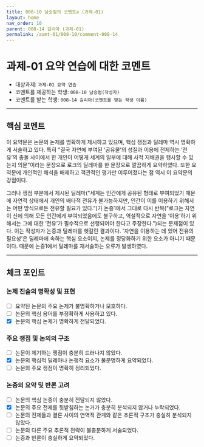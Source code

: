 ```yaml
---
title: 008-10 남승범의 코멘트a (과제-01) 
layout: home
nav_order: 10
parent: 008-14 김리아 (과제-01)
permalink: /asmt-01/008-10/comment-008-14
---
```


# 과제-01 요약 연습에 대한 코멘트

- 대상과제: `과제-01 요약 연습`
- 코멘트를 제공하는 학생: `008-10 남승범(작성자)` 
- 코멘트를 받는 학생: `008-14 김리아(코멘트를 받는 학생 이름)` 

---

## 핵심 코멘트

이 요약문은 논문의 논제를 명확하게 제시하고 있으며, 핵심 쟁점과 딜레마 역시 명확하게 서술하고 있다. 특히 "결국 자연에 부여된 ‘공유물’의 성질과 이용에 전제하는 ‘전유’의 충돌 사이에서 한 개인이 어떻게 세계의 일부에 대해 사적 지배권을 행사할 수 있는지 의문"이라는 문장으로 로크의 딜레마를 한 문장으로 깔끔하게 요약하였다. 또한 요약문에 개인적인 해석을 배제하고 객관적인 평가만 이루어졌다는 점 역시 이 요약문의 강점이다.

그러나 쟁점 부분에서 제시된 딜레마("세계는 인간에게 공유된 형태로 부여되었기 때문에 자연적 상태에서 개인의 배타적 전유가 불가능하지만, 인간이 이를 이용하기 위해서는 어떤 방식으로든 전유할 필요가 있다.")가 논증1에서 그대로 다시 반복("로크는 자연이 신에 의해 모든 인간에게 부여되었음에도 불구하고, 역설적으로 자연을 ‘이용’하기 위해서는 그에 대한 ‘전유’가 필수적으로 선행되어야 한다고 주장한다.")되는 문제점이 있다. 이는 작성자가 논증과 딜레마를 헷갈린 결과이다. '자연을 이용하는 데 있어 전유의 필요성'은 딜레마에 속하는 핵심 요소이지, 논제를 정당화하기 위한 요소가 아니기 때문이다. 때문에 논증1에서 딜레마를 재서술하는 오류가 발생하였다.

---

## 체크 포인트

### 논제 진술의 명확성 및 표현  
- [ ] 요약된 논문의 주요 논제가 불명확하거나 모호하다.  
- [ ] 논문의 핵심 용어를 부정확하게 사용하고 있다.  
- [x] 논문의 핵심 논제가 명확하게 전달되었다.  

### 주요 쟁점 및 논의의 구조  
- [ ] 논문이 제기하는 쟁점이 충분히 드러나지 않았다.  
- [x] 논문의 핵심적 딜레마나 논쟁적 요소가 불분명하게 요약되었다.  
- [ ] 논문의 주요 쟁점이 명확히 정리되었다.  

### 논증의 요약 및 반론 고려  
- [ ] 논문의 핵심 논증이 충분히 전달되지 않았다.  
- [x] 논문의 주요 전제를 뒷받침하는 논거가 충분히 분석되지 않거나 누락되었다.  
- [ ] 논문의 전제들과 결론 사이의 연역적 관계와 같은 추론적 구조가 충실히 분석되지 않았다.  
- [ ] 논문의 다른 주요 추론적 전략이 불충분하게 서술되었다.
- [ ] 논증과 반론이 충실하게 요약되었다. 